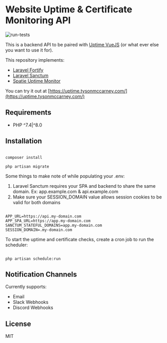 # Website Uptime & Certificate Monitoring API
![run-tests](https://github.com/J-T-McC/uptime-backend-api/workflows/run-tests/badge.svg?branch=main)

This is a backend API to be paired with [Uptime VueJS](https://github.com/J-T-McC/uptime-frontend-vue) (or what ever else you want to use it for).

This repository implements: 

* [Laravel Fortify](https://laravel.com/docs/8.x/fortify)
* [Laravel Sanctum](https://laravel.com/docs/8.x/sanctum)
* [Spatie Uptime Monitor](https://github.com/spatie/laravel-uptime-monitor)

You can try it out at [https://uptime.tysonmccarney.com/](https://uptime.tysonmccarney.com/)

## Requirements
 
* PHP ^7.4|^8.0
 
## Installation

```shell script

composer install

php artisan migrate

```

Some things to make note of while populating your .env:

1. Laravel Sanctum requires your SPA and backend to share the same domain. 
   Ex: app.example.com & api.example.com
1. Make sure your SESSION_DOMAIN value allows session cookies to be valid for both domains

```dotenv

APP_URL=https://api.my-domain.com
APP_SPA_URL=https://app.my-domain.com
SANCTUM_STATEFUL_DOMAINS=app.my-domain.com
SESSION_DOMAIN=.my-domain.com

```

To start the uptime and certificate checks, create a cron job to run the scheduler:

```shell script

php artisan schedule:run

```

## Notification Channels

Currently supports:
* Email
* Slack Webhooks
* Discord Webhooks

## License

MIT
